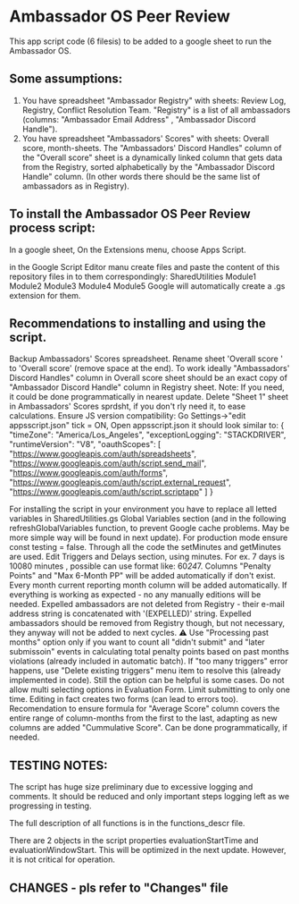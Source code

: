 # Ambassador OS Peer Review

This app script code (6 filesis) to be added to a google sheet to run the Ambassador OS.

## Some assumptions:

1. You have spreadsheet "Ambassador Registry" with sheets: Review Log, Registry, Conflict Resolution Team.
	"Registry" is a list of all ambassadors (columns: "Ambassador Email Address" , "Ambassador Discord Handle").
2. You have spreadsheet "Ambassadors' Scores" with sheets: Overall score, month-sheets.
	The "Ambassadors' Discord Handles" column of the "Overall score" sheet is a dynamically linked column that gets data from the Registry, sorted alphabetically by the "Ambassador Discord Handle" column. (In other words there should be the same list of ambassadors as in Registry).


## To install the Ambassador OS Peer Review process script:

In a google sheet, On the Extensions menu, choose Apps Script.

in the Google Script Editor manu create files and paste the content of this repository files in to them correspondingly:
 SharedUtilities 
 Module1
 Module2
 Module3
 Module4
 Module5
Google will automatically create a .gs extension for them.


  ## Recommendations to installing and using the script.

Backup Ambassadors' Scores spreadsheet.
Rename sheet 'Overall score ' to 'Overall score' (remove space at the end).
To work ideally "Ambassadors' Discord Handles" column in Overall score sheet should be an exact copy of "Ambassador Discord Handle" column in Registry sheet. Note: If you need, it could be done programmatically in nearest update.
Delete "Sheet 1" sheet in Ambassadors' Scores sprdsht, if you don't rly need it, to ease calculations.
Ensure JS version compatibility:
    Go Settings->"edit appsscript.json" tick = ON,
    Open appsscript.json 
	it should look similar to:
	{
	  "timeZone": "America/Los_Angeles",
	  "exceptionLogging": "STACKDRIVER",
	  "runtimeVersion": "V8",
	  "oauthScopes": [
	    "https://www.googleapis.com/auth/spreadsheets",
	    "https://www.googleapis.com/auth/script.send_mail",
	    "https://www.googleapis.com/auth/forms",
	    "https://www.googleapis.com/auth/script.external_request",
	    "https://www.googleapis.com/auth/script.scriptapp"
	  ]
	}


For installing the script in your environment you have to replace all letted variables in SharedUtilities.gs Global Variables section (and in the following refreshGlobalVariables function, to prevent Google cache problems. May be more simple way will be found in next update).
For production mode ensure const testing = false.
Through all the code the setMinutes and getMinutes are used. Edit Triggers and Delays section, using minutes. For ex. 7 days is 10080 minutes , possible can use format like: 60*24*7.
Columns "Penalty Points" and "Max 6-Month PP" will be added automatically if don't exist.
Every month current reporting month column will be added automatically.
If everything is working as expected - no any manually editions will be needed.
Expelled ambassadors are not deleted from Registry - their e-mail address string is concatenated with '(EXPELLED)' string.
Expelled ambassadors should be removed from Registry though, but not necessary, they anyway will not be added to next cycles.
⚠️ Use "Processing past months" option only if you want to count all "didn't submit" and "later submissoin" events in calculating total penalty points based on past months violations (already included in automatic batch).
If "too many triggers" error happens, use "Delete existing triggers" menu item to resolve this (already implemented in code). Still the option can be helpful is some cases.
Do not allow multi selecting options in Evaluation Form. Limit submitting to only one time. Editing in fact creates two forms (can lead to errors too).
Recomendation to ensure formula for "Average Score" column covers the entire range of column-months from the first to the last, adapting as new columns are added "Cummulative Score". Can be done programmatically, if needed.

## TESTING NOTES:
The script has huge size preliminary due to excessive logging and comments. It should be reduced and only important steps logging left as we progressing in testing.

The full description of all functions is in the functions_descr file.

There are 2 objects in the script properties evaluationStartTime and evaluationWindowStart. This will be optimized in the next update. However, it is not critical for operation.


## CHANGES - pls refer to "Changes" file